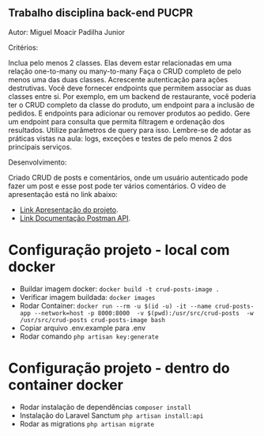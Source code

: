 ## Trabalho disciplina back-end PUCPR

Autor: Miguel Moacir Padilha Junior

Critérios:

Inclua pelo menos 2 classes. Elas devem estar relacionadas em uma relação one-to-many ou many-to-many
Faça o CRUD completo de pelo menos uma das duas classes. Acrescente autenticação para ações destrutivas.
Você deve fornecer endpoints que permitem associar as duas classes entre si.
Por exemplo, em um backend de restaurante, você poderia ter o CRUD completo da classe do produto, um endpoint para a inclusão de pedidos. E endpoints para adicionar ou remover produtos ao pedido. 
Gere um endpoint para consulta que permita filtragem e ordenação dos resultados. Utilize parâmetros de query para isso.
Lembre-se de adotar as práticas vistas na aula: logs, exceções e testes de pelo menos 2 dos principais serviços.

Desenvolvimento:

Criado CRUD de posts e comentários, onde um usuário autenticado pode fazer um post e esse post pode ter vários comentários.
O vídeo de apresentação está no link abaixo:

- [Link Apresentação do projeto](https://youtu.be/89r7xtho8Wc).
- [Link Documentação Postman API](https://documenter.getpostman.com/view/19712465/2sAXqs5guo).

# Configuração projeto - local com docker

- Buildar imagem docker: ```docker build -t crud-posts-image .```
- Verificar imagem buildada: ```docker images```
- Rodar Container: ```docker run --rm -u $(id -u) -it --name crud-posts-app --network=host -p 8000:8000  -v $(pwd):/usr/src/crud-posts  -w /usr/src/crud-posts crud-posts-image bash```
- Copiar arquivo .env.example para .env
- Rodar comando ```php artisan key:generate```

# Configuração projeto - dentro do container docker
- Rodar instalação de dependências ```composer install```
- Instalação do Laravel Sanctum ```php artisan install:api```
- Rodar as migrations ```php artisan migrate```
